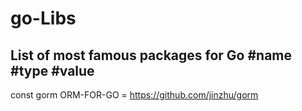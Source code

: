 # go-Libs
List of most famous packages for Go                                                                                                        #name     #type               #value
 -------------------------------------------------------------
 const     gorm   ORM-FOR-GO  =   https://github.com/jinzhu/gorm 
